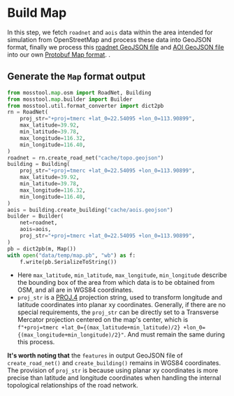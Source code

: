 # Build Map

In this step, we fetch `roadnet` and `aois` data within the area intended for simulation from OpenStreetMap and process these data into GeoJSON format, finally we process this [roadnet GeoJSON file](../03-data-format/01-map-format.md#roadnet) and [AOI GeoJSON file](../03-data-format/01-map-format.md#aois) into our own [Protobuf Map format](../03-data-format/01-map-format.md#protobuf-map-format).
.

## Generate the `Map` format output

```python
from mosstool.map.osm import RoadNet, Building
from mosstool.map.builder import Builder
from mosstool.util.format_converter import dict2pb
rn = RoadNet(
    proj_str="+proj=tmerc +lat_0=22.54095 +lon_0=113.90899",
    max_latitude=39.92,
    min_latitude=39.78,
    max_longitude=116.32,
    min_longitude=116.40,
)
roadnet = rn.create_road_net("cache/topo.geojson")
building = Building(
    proj_str="+proj=tmerc +lat_0=22.54095 +lon_0=113.90899",
    max_latitude=39.92,
    min_latitude=39.78,
    max_longitude=116.32,
    min_longitude=116.40,
)
aois = building.create_building("cache/aois.geojson")
builder = Builder(
    net=roadnet,
    aois=aois,
    proj_str="+proj=tmerc +lat_0=22.54095 +lon_0=113.90899",
)
pb = dict2pb(m, Map())
with open("data/temp/map.pb", "wb") as f:
    f.write(pb.SerializeToString())
```

- Here `max_latitude`, `min_latitude`, `max_longitude`, `min_longitude` describe the bounding box of the area from which data is to be obtained from OSM, and all are in WGS84 coordinates.
- `proj_str` is a [PROJ.4](https://proj.org/en/9.5/) projection string, used to transform longitude and latitude coordinates into planar xy coordinates. Generally, if there are no special requirements, the `proj_str` can be directly set to a Transverse Mercator projection centered on the map's center, which is `f"+proj=tmerc +lat_0={(max_latitude+min_latitude)/2} +lon_0={(max_longitude+min_longitude)/2}"`. And must remain the same during this process.

**It's worth noting that** the `features` in output GeoJSON file of `create_road_net()` and `create_building()` remains in WGS84 coordinates. The provision of `proj_str` is because using planar xy coordinates is more precise than latitude and longitude coordinates when handling the internal topological relationships of the road network.
